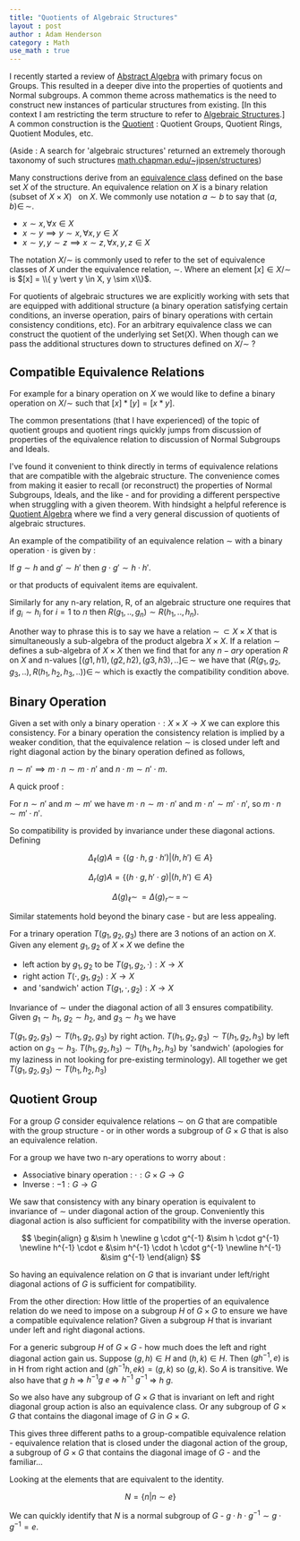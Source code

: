 ```yaml
---
title: "Quotients of Algebraic Structures"
layout : post
author : Adam Henderson
category : Math
use_math : true
---
```


I recently started a review of [Abstract Algebra](https://www.springer.com/us/book/9780387905181) with primary focus on Groups. This resulted in a deeper dive into the  properties of quotients and Normal subgroups. A common theme across mathematics is the need to construct new instances of particular structures from existing. [In this context I am restricting the term structure to refer to [Algebraic Structures](https://en.wikipedia.org/wiki/Algebraic_structure).] A common construction is the [Quotient](https://en.wikipedia.org/wiki/Quotient) : Quotient Groups, Quotient Rings, Quotient Modules, etc.

(Aside : A search for 'algebraic structures' returned an extremely thorough taxonomy of such structures [math.chapman.edu/~jipsen/structures](http://math.chapman.edu/~jipsen/structures/doku.php))

Many constructions derive from an [equivalence class](https://en.wikipedia.org/wiki/Equivalence_class) defined on the base set $X$ of the structure. An equivalence relation on $X$ is a binary relation (subset of $X \times X$) $~$ on $X$. We commonly use notation $a \sim b$ to say that $(a,b) \in\,\sim$.

* $x \sim x, \forall x \in X$
* $x \sim y \implies y \sim x, \forall x,y \in X$
* $x \sim y, y \sim z \implies x \sim z, \forall x,y,z \in X$

The notation $X / \sim$ is commonly used to refer to the set of equivalence classes of $X$ under the equivalence relation, $\sim$. Where an element $[x] \in X/\sim$ is $[x] = \\{ y \vert y \in X, y \sim x\\}$.

For quotients of algebraic structures we are explicitly working with sets that are equipped with additional structure (a binary operation satisfying certain conditions, an inverse operation, pairs of binary operations with certain consistency conditions, etc). For an arbitrary equivalence class we can construct the quotient of the underlying set Set(X). When though can we pass the additional structures down to structures defined on $X / \sim$ ?

Compatible Equivalence Relations
-------------------------------

For example for a binary operation on $X$ we would like to define a binary operation on $X / \sim$ such that $[x] * [y] = [x * y]$.

The common presentations (that I have experienced) of the topic of quotient groups and quotient rings quickly jumps from discussion of properties of the equivalence relation to discussion of Normal Subgroups and Ideals.

I've found it convenient to think directly in terms of equivalence relations that are compatible with the algebraic structure. The convenience comes from making it easier to recall (or reconstruct) the properties of Normal Subgroups, Ideals, and the like - and for providing a different perspective when struggling with a given theorem. With hindsight a helpful reference is [Quotient Algebra](https://en.wikipedia.org/wiki/Quotient_algebra) where we find a very general discussion of quotients of algebraic structures.

An example of the compatibility of an equivalence relation $\sim$ with a binary operation $\cdot$
is given by :

If $g \sim h$ and $g' \sim h'$ then $g \cdot g' \sim h \cdot h'$.

or that products of equivalent items are equivalent.

Similarly for any n-ary relation, R, of an algebraic structure one requires that if $g_i \sim h_i$ for $i=1$ to $n$ then $R(g_1, .., g_n) \sim R(h_1, .., h_n)$.

Another way to phrase this is to say we have a relation $\sim\, \subset X \times X$ that is simultaneously a sub-algebra of the product algebra $X \times X$. If a relation $\sim$ defines a sub-algebra of $X \times X$ then we find that for any $n-ary$ operation $R$ on $X$ and n-values $[(g1,h1), (g2,h2), (g3,h3), ..] \in\,\sim$ we have that $(R(g_1, g_2, g_3, ..), R(h_1, h_2, h_3, ..)) \in\, \sim$ which is exactly the compatibility condition above.

Binary Operation
----------------

Given a set with only a binary operation $\cdot : X \times X \rightarrow X$ we can
explore this consistency. For a binary operation the consistency relation is implied
by a weaker condition, that the equivalence relation $\sim$ is closed under left and right
diagonal action by the binary operation defined as follows,

$n \sim n' \implies m \cdot n \sim m \cdot n'$ and $n \cdot m \sim n' \cdot m$.

A quick proof :

For $n \sim n'$ and $m \sim m'$ we have $m \cdot n \sim m \cdot n'$ and
$m \cdot n' \sim m' \cdot n'$, so $m \cdot n \sim m' \cdot n'$.

So compatibility is provided by invariance under these diagonal actions.
Defining

$$
\Delta_{\ell}(g) A = \{(g \cdot h, g \cdot h') \vert (h,h') \in A\}
$$

$$
\Delta_{r}(g) A = \{(h \cdot g, h' \cdot g) \vert (h,h') \in A\}
$$

$$
\Delta(g)_{\ell} \sim\, = \Delta(g)_r \sim \,=\, \sim
$$

Similar statements hold beyond the binary case - but are less appealing.

For a trinary operation $T(g_1, g_2, g_3)$ there are 3 notions of an action
on $X$. Given any element $g_1, g_2$ of $X \times X$ we define the

* left action by $g_1, g_2$ to be $T(g_1, g_2, \cdot) : X \rightarrow X$
* right action $T(\cdot, g_1, g_2) : X \rightarrow X$
* and 'sandwich' action $T(g_1, \cdot, g_2) : X \rightarrow X$

Invariance of $\sim$ under the diagonal action of all 3 ensures
compatibility. Given $g_1 \sim h_1$, $g_2 \sim h_2$, and $g_3 \sim h_3$ we have

$T(g_1, g_2, g_3) \sim T(h_1, g_2, g_3)$ by right action. $T(h_1, g_2, g_3) \sim T(h_1, g_2, h_3)$ by
left action on $g_3 \sim h_3$. $T(h_1, g_2, h_3) \sim T(h_1, h_2, h_3)$ by 'sandwich' (apologies for
my laziness in not looking for pre-existing terminology). All together we get $T(g_1, g_2, g_3) \sim T(h_1, h_2, h_3)$

Quotient Group
-----------------------------

For a group $G$ consider equivalence relations $\sim$ on $G$ that are
compatible with the group structure - or in other words a subgroup of $G \times G$
that is also an equivalence relation.

For a group we have two n-ary operations to worry about :

* Associative binary operation : $\cdot : G \times G \rightarrow G$
* Inverse : ${-1} : G \rightarrow G$

We saw that consistency with any binary operation is equivalent to invariance
of $\sim$ under diagonal action of the group. Conveniently this diagonal action
is also sufficient for compatibility with the inverse operation.

$$
\begin{align}
 g &\sim h  \newline
 g \cdot g^{-1} &\sim h \cdot g^{-1} \newline
 h^{-1} \cdot e &\sim h^{-1} \cdot h \cdot g^{-1} \newline
 h^{-1} &\sim g^{-1}
\end{align}
$$

So having an equivalence relation on $G$ that is invariant under left/right diagonal
actions of $G$ is sufficient for compatibility.

From the other direction: How little of the properties of an equivalence
relation do we need to impose on a subgroup $H$ of $G \times G$ to ensure
we have a compatible equivalence relation? Given a subgroup $H$ that is
invariant under left and right diagonal actions.

For a generic subgroup $H$ of $G \times G$ - how much does the left and right
diagonal action gain us. Suppose $(g,h) \in H$ and $(h,k) \in H$.
Then $(g h^{-1}, e)$ is in H from right action and $(g h^{-1} h, e k) = (g,k)$
so $(g, k)$. So $A$ is transitive. We also have that $g ~ h$ => $h^{-1} g ~ e$ =>
$h^{-1} ~ g^{-1}$ => $h ~ g$.

So we also have any subgroup of $G \times G$ that is invariant on left and right
diagonal group action is also an equivalence class. Or any subgroup of $G \times G$
that contains the diagonal image of $G$ in $G \times G$.

This gives three different paths to a group-compatible equivalence relation - equivalence
relation that is closed under the diagonal action of the group, a subgroup of $G \times G$
that contains the diagonal image of $G$ - and the familiar...

Looking at the elements that are equivalent to the identity.

$$N = \{ n \vert n \sim e \}$$

We can quickly identify that $N$ is a normal subgroup of $G$ - $g \cdot h \cdot g^{-1} \sim g \cdot g^{-1} = e$.
